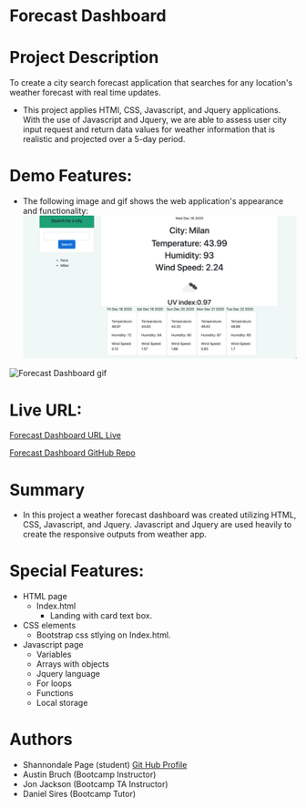 # Forecast Dashboard

# Project Description
To create a city search forecast application that searches for any location's weather forecast with real time updates.

* This project applies HTMl, CSS, Javascript, and Jquery applications. With the use of Javascript and Jquery, we are able to assess user city input request and return data values for weather information that is realistic and projected over a 5-day period.

# Demo Features:
* The following image and gif shows the web application's appearance and functionality:
![Forecast Dashboard Screenshot](photodashboard1.png)

![Forecast Dashboard gif](ForecastDashboard.gif)

# Live URL:
<a href="https://sjohn214.github.io/ForecastDashboard/">Forecast Dashboard URL Live</a>

<a href="https://github.com/sjohn214/ForecastDashboard.git">Forecast Dashboard GitHub Repo</a>

# Summary
* In this project a weather forecast dashboard was created utilizing HTML, CSS, Javascript, and Jquery. Javascript and Jquery are used heavily to create the responsive outputs from weather app.

# Special Features:
* HTML page
  * Index.html
    * Landing with card text box.
* CSS elements 
  * Bootstrap css stlying on Index.html.
* Javascript page
  * Variables
  * Arrays with objects
  * Jquery language 
  * For loops
  * Functions
  * Local storage


# Authors
* Shannondale Page (student) <a href="https://github.com/sjohn214">Git Hub Profile</a>
* Austin Bruch (Bootcamp Instructor)
* Jon Jackson (Bootcamp TA Instructor)
* Daniel Sires (Bootcamp Tutor)